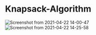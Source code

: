 
# Knapsack-Algorithm
![Screenshot from 2021-04-22 14-00-47](https://user-images.githubusercontent.com/62157938/116001190-ec9cb780-a5fb-11eb-8089-c89aef4c20a3.png)
![Screenshot from 2021-04-22 14-25-58](https://user-images.githubusercontent.com/62157938/116001196-eeff1180-a5fb-11eb-8d62-3009fdfc5177.png)

